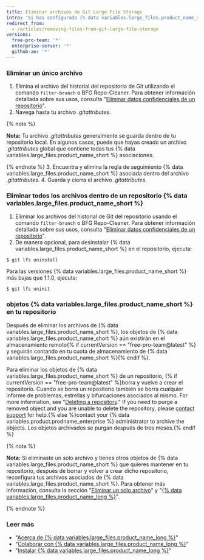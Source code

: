 ```yaml
---
title: Eliminar archivos de Git Large File Storage
intro: 'Si has configurado {% data variables.large_files.product_name_short %} para tu repositorio, puedes eliminar todos los archivos o un subconjunto de archivos desde {% data variables.large_files.product_name_short %}.'
redirect_from:
  - /articles/removing-files-from-git-large-file-storage
versions:
  free-pro-team: '*'
  enterprise-server: '*'
  github-ae: '*'
---
```


### Eliminar un único archivo

1.  Elimina el archivo del historial del repositorio de Git utilizando el comando `filter-branch` o BFG Repo-Cleaner. Para obtener información detallada sobre sus usos, consulta "[Eliminar datos confidenciales de un repositorio](/articles/removing-sensitive-data-from-a-repository)".
2. Navega hasta tu archivo *.gitattributes*.

  {% note %}

  **Nota:** Tu archivo *.gitattributes* generalmente se guarda dentro de tu repositorio local. En algunos casos, puede que hayas creado un archivo *.gitattributes* global que contiene todas tus {% data variables.large_files.product_name_short %} asociaciones.

  {% endnote %}
3. Encuentra y elimina la regla de seguimiento {% data variables.large_files.product_name_short %} asociada dentro del archivo *.gitattributes*.
4. Guarda y cierra el archivo *.gitattributes*.

### Eliminar todos los archivos dentro de un repositorio {% data variables.large_files.product_name_short %}

1. Eliminar los archivos del historial de Git del repositorio usando el comando `filter-branch` o BFG Repo-Cleaner. Para obtener información detallada sobre sus usos, consulta "[Eliminar datos confidenciales de un repositorio](/articles/removing-sensitive-data-from-a-repository)".
2. De manera opcional, para desinstalar {% data variables.large_files.product_name_short %} en el repositorio, ejecuta:
  ```shell
  $ git lfs uninstall
  ```
  Para las versiones {% data variables.large_files.product_name_short %} más bajas que 1.1.0, ejecuta:
  ```shell
  $ git lfs uninit
  ```

### objetos {% data variables.large_files.product_name_short %} en tu repositorio

Después de eliminar los archivos de {% data variables.large_files.product_name_short %}, los objetos de {% data variables.large_files.product_name_short %} aún existirán en el almacenamiento remoto{% if currentVersion == "free-pro-team@latest" %} y seguirán contando en tu cuota de almacenamiento de {% data variables.large_files.product_name_short %}{% endif %}.

Para eliminar los objetos de {% data variables.large_files.product_name_short %} de un repositorio, {% if currentVersion == "free-pro-team@latest" %}borra y vuelve a crear el repositorio. Cuando se borra un repositorio también se borra cualquier informe de problemas, estrellas y bifurcaciones asociados al mismo. For more information, see "[Deleting a repository](/github/administering-a-repository/deleting-a-repository)." If you need to purge a removed object and you are unable to delete the repository, please [contact support](/github/working-with-github-support) for help.{% else %}contact your {% data variables.product.prodname_enterprise %} administrator to archive the objects. Los objetos archivados se purgan después de tres meses.{% endif %}

{% note %}

**Nota:** Si eliminaste un solo archivo y tienes otros objetos de {% data variables.large_files.product_name_short %} que quieres mantener en tu repositorio, después de borrar y volver a crear dicho repositorio, reconfigura tus archivos asociados de {% data variables.large_files.product_name_short %}. Para obtener más información, consulta la sección "[Eliminar un solo archivo](#removing-a-single-file)" y "[{% data variables.large_files.product_name_long %}](/github/managing-large-files/configuring-git-large-file-storage)".

{% endnote %}

### Leer más

- "[Acerca de {% data variables.large_files.product_name_long %}](/articles/about-git-large-file-storage)"
- "[Colaborar con {% data variables.large_files.product_name_long %}](/articles/collaboration-with-git-large-file-storage)"
- "[Instalar {% data variables.large_files.product_name_long %}](/articles/installing-git-large-file-storage)"
